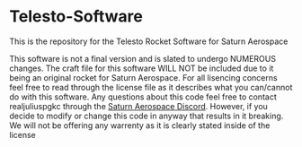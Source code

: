 # Telesto-Software
This is the repository for the Telesto Rocket Software for Saturn Aerospace

This software is not a final version and is slated to undergo NUMEROUS changes. The craft file for this software WILL NOT be included due to it being an original rocket for Saturn Aerospace. For all lisencing concerns feel free to read through the license file as it describes what you can/cannot do with this software. Any questions about this code feel free to contact realjuliuspgkc through the [Saturn Aerospace Discord](https://discord.gg/bDEvPbTEyj). However, if you decide to modify or change this code in anyway that results in it breaking. We will not be offering any warrenty as it is clearly stated inside of the license
